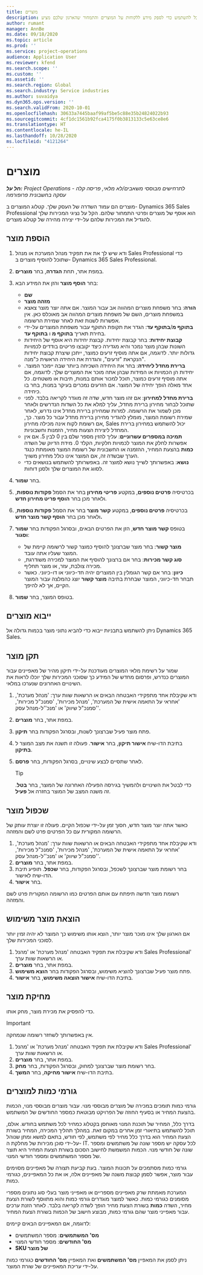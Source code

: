 ```yaml
---
title: ‏‏מוצרים
description: נושא זה מספק מידע על קטלוג המוצרים שבו תוכל להשתמש כדי לספק מידע ללקוחות על המוצרים והתמחור שהארגון שלכם מציע.
author: rumant
manager: AnnBe
ms.date: 09/18/2020
ms.topic: article
ms.prod: ''
ms.service: project-operations
audience: Application User
ms.reviewer: kfend
ms.search.scope: ''
ms.custom: ''
ms.assetid: ''
ms.search.region: Global
ms.search.industry: Service industries
ms.author: suvaidya
ms.dyn365.ops.version: ''
ms.search.validFrom: 2020-10-01
ms.openlocfilehash: 30633a7445baaf99af5be5c88e35b24824022b93
ms.sourcegitcommit: 4cf1dc1561b92fca4175f0b3813133c5e63ce8e6
ms.translationtype: HT
ms.contentlocale: he-IL
ms.lasthandoff: 10/28/2020
ms.locfileid: "4121264"
---
```

# <a name="products"></a>‏‏מוצרים

_**חל על:** Project Operations לתרחישים מבוססי משאבים/לא מלאי, פריסה קלה - עסקה בחשבונית פרופורמה_

מוצרים הם עמוד השדרה של העסק שלך. קטלוג המוצרים ב- Dynamics 365 Sales Professional הוא אוסף של מוצרים ופרטי התמחור שלהם. הקל על נציגי המכירות שלך להגדיל את המכירות שלהם על-ידי יצירה מהירה של קטלוג מוצרים.

## <a name="add-a-product"></a>הוספת מוצר

1.  ודא שיש לך את את תפקיד מנהל המערכת או מנהל Sales Professional כדי שתוכל להוסיף מוצרים ב- Dynamics 365 Sales Professional.
2.  במפת אתר, תחת **הגדרה**, בחר **מוצרים**.
3.  בחר **הוסף מוצר** והזן את המידע הבא:

    -  **שם**
    -  **מזהה מוצר**
    -  **הורה**: בחר משפחת מוצרים המהווה אב עבור המוצר. אם אתה יוצר מוצר צאצא במשפחת מוצרים, השם של משפחת מוצרים המהווה אב מאוכלס כאן. אין אפשרות לשנות זאת לאחר שמירת הרשומה.
    -  **בתוקף מ**/**בתוקף עד**: הגדר את תקופת התוקף עבור משפחת המוצרים על-ידי בחירת תאריך **בתוקף מ** ו **בתוקף עד**.
    -  **קבוצת יחידות**: בחר קבוצת יחידות. קבוצת יחידות היא אוסף של היחידות השונות שבהן מוצר נמכר והיא מגדירה כיצד יקובצו פריטים בודדים לכמויות גדולות יותר. לדוגמה, אם אתה מוסיף זרעים כמוצר, ייתכן שיצרת קבוצת יחידות הנקראת "זרעים", והגדרת את היחידה הראשית כ"מנה".
    -  **ברירת מחדל ליחידה**: בחר את היחידה השכיחה ביותר שבה יימכר המוצר. יחידות הן הכמויות או המידות שבהן אתה מוכר את המוצרים שלך. לדוגמה, אם אתה מוסיף זרעים כמוצר, תוכל למכור אותם במנות, תיבות או משטחים. כל אחד מאלה הופך יחידה של המוצר. אם הזרעים נמכרים בעיקר במנות, בחר בו כיחידה.
    -  **ברירת מחדל למחירון**: אם זהו מוצר חדש, שדה זה מוגדר לקריאה בלבד. לפני שתוכל לבחור מחירון ברירת מחדל, עליך למלא את כל השדות הנדרשים ולאחר מכן לשמור את הרשומה. למרות שמחירון ברירת מחדל אינו נדרש, לאחר שמירת רשומת המוצר, מומלץ להגדיר מחירון ברירת מחדל עבור כל מוצר. כך, אם רשומת לקוח אינה מכילה מחירון, Sales יכול להשתמש במחירון ברירת המחדל ליצירת הצעות מחיר, הזמנות וחשבוניות.
    -  **תמיכה במספרים עשרוניים**: עליך להזין מספר שלם בין 0 לבין 5. אם אין אפשרות לחלק את המוצר לכמויות חלקיות, הקלד 0. מידת הדיוק של השדה **כמות** בהצעת המחיר, ההזמנה או החשבונית של רשומת המוצר מאומתת כנגד הערך שבשדה זה, אם המוצר אינו כולל מחירון משויך.
    -  **נושא**: באפשרותך לשייך נושא למוצר זה. באפשרותך להשתמש בנושאים כדי לסווג את המוצרים שלך ולסנן דוחות.

4.  בחר **שמור**.
5.  בכרטיסיה **פרטים נוספים**, במקטע **פריטי מחירון** בחר את הסמל **פקודות נוספות**, ולאחר מכן בחר **הוסף פריט מחירון חדש**.
7.  בכרטיסיה **פרטים נוספים**, במקטע **קשר מוצר** בחר את הסמל **פקודות נוספות**, ולאחר מכן בחר **הוסף קשר מוצר חדש.**
8.  בטופס **קשר מוצר חדש**, הזן את הפרטים הבאים, ובסרגל הפקודות בחר **שמור וסגור**:

    -   **מוצר קשור**: בחר מוצר שברצונך להוסיף כמוצר קשור לרשומה קיימת של המוצר שעליו אתה עובד.
    -   **סוג קשר מכירות**: בחר אם ברצונך להוסיף את המוצר למכירה משודרגת, מכירה צולבת, עזר, או מוצר תחליף.
    -   **כיוון**: בחר אם קשר הגומלין בין המוצרים יהיה חד-כיווני או דו-כיווני. כאשר תבחר חד-כיווני, המוצר שבחרת בתיבה **מוצר קשור** יוצג כהמלצה עבור המוצר הקיים, אך לא להיפך.

9.  בטופס המוצר, בחר **שמור**.

## <a name="import-products"></a>ייבוא מוצרים

ניתן להשתמש בתבניות ייבוא כדי להביא נתוני מוצר בכמות גדולה אל Dynamics 365 Sales.

## <a name="revise-a-product"></a>תקן‬ מוצר

שמור על רשימת מלאי המוצרים מעודכנת על-ידי תיקון מהיר של מאפיינים עבור המוצרים כנדרש, ופרסום מחדש של המידע כך שסוכני המכירות שלך יוכלו לראות את השינויים האחרונים שנערכו במלאי.

1.  ודא שקיבלת אחד מתפקידי האבטחה הבאים או הרשאות שוות ערך: 'מנהל מערכת', 'אחראי על התאמה אישית של המערכת', 'מנהל מכירות', 'סמנכ"ל מכירות', 'סמנכ"ל שיווק' או 'מנכ''ל-מנהל עסק'.
2.  במפת אתר, בחר **מוצרים**.
3.  פתח מוצר פעיל שברצונך לשנות, ובסרגל הפקודות בחר **תיקון**.
4.  בתיבת הדו-שיח **אישור תיקון**, בחר **אישור‏**. פעולה זו תשנה את מצב המוצר ל **בתיקון**.
5.  לאחר שתסיים לבצע שינויים, בסרגל הפקודות, בחר **פרסם**.

    > [!TIP]
    > כדי לבטל את השינויים ולהמשיך בגירסה הפעילה האחרונה של המוצר, בחר **‏‫בטל‬**. זה משנה המצב של המוצר בחזרה אל **פעיל**.

## <a name="clone-a-product"></a>שכפול‬ מוצר 

כאשר אתה יוצר מוצר חדש, חסוך זמן על-ידי שכפול הקיים. פעולה זו יוצרת עותק של הרשומה המקורית עם כל הפרטים פרט לשם והמזהה.

1.  ודא שקיבלת אחד מתפקידי האבטחה הבאים או הרשאות שוות ערך: 'מנהל מערכת', 'אחראי על התאמה אישית של המערכת', 'מנהל מכירות', 'סמנכ"ל מכירות', 'סמנכ"ל שיווק' או 'מנכ''ל-מנהל עסק'.
2.  במפת אתר, בחר **מוצרים**.
3.  בחר רשומת מוצר שברצונך לשכפל, ובסרגל הפקודות, בחר **שכפל**. תופיע תיבת הדו-שיח לאישור.
4.  בחר **אישור**.

רשומת מוצר חדשה תיפתח עם אותם הפרטים כמו הרשומה המקורית פרט לשם והמזהה.

## <a name="retire-a-product"></a>הוצאת מוצר משימוש 

אם הארגון שלך אינו מוכר מוצר יותר, הוצא אותו משימוש כך המוצר לא יהיה זמין יותר לסוכני המכירות שלך.

1.  ודא שקיבלת את תפקיד האבטחה 'מנהל מערכת' או 'מהנל Sales Professional' או הרשאות שוות ערך.
2.  במפת אתר, בחר **מוצרים**.
3.  פתח מוצר פעיל שברצונך להוציא משימוש, ובסרגל הפקודות בחר **הוצא משימוש**.
4.  בתיבת הדו-שיח **אישור הוצאה משימוש**, בחר **אישור‏**.


## <a name="delete-a-product"></a>מחיקת מוצר

כדי להפסיק את מכירת מוצר, מחק אותו.

> [!IMPORTANT]
> אין באפשרותך לשחזר רשומה שנמחקה.

1.  ודא שקיבלת את תפקיד האבטחה 'מנהל מערכת' או 'מהנל Sales Professional' או הרשאות שוות ערך.
2.  במפת אתר, בחר **מוצרים**.
3.  בחר רשומת מוצר שברצונך למחוק, ובסרגל הפקודות, בחר **מחק**.
4.  בתיבת הדו-שיח **אישור מחיקה**, בחר **המשך‏**.
 
 ## <a name="quantity-factors-for-products"></a>גורמי כמות למוצרים

גורמי כמות תומכים במכירה של מוצרים מבוססי מנוי. עבור מוצרים מבוססי מנוי, הכמות בהצעת המחיר או בסעיף החוזה של הפרויקט מבוטאת כמספר החודשים של המשתמש.

בדרך כלל, המחיר של תוכנת המנוי מאוחסן בקטלוג כמחיר לכל משתמש בחודש. אולם, תוכל להשתמש בתיאורי זמן אחרים במקום זאת. במהלך תהליך המכירה, המחיר בשורת הצעת המחיר הוא בדרך כלל מחיר לפי משתמש, לפי חודש, בתאם למשא ומתן שנוהל על-ידי סוכן מכירות של מחלקת ה- IT. לכל עסקה יש מספר שונה של משתמשים ומספר שונה של חודשי מנוי. הכמות המשמשת לחישוב הסכום בשורת הצעת המחיר היא תוצר של מספר המשתמשים ומספר חודשי המנוי.

גורמי כמות מסתמכים על תכונות המוצר. בעת קביעת תצורה של מאפיינים מסוימים עבור מוצר, אפשר לסמן קבוצת משנה של מאפיינים אלה, או את כל המאפיינים, כגורמי כמות.

המערכת מאמתת שרק מאפיינים מספריים או מאפייני מוצר בעלי סוג נתונים מספרי מסומנים כגורמי כמות. כאשר למוצר מוגדרים גורמי כמות והוא מתווסף לשורת הצעת מחיר, השדה **כמות** בשורת הצעת מחיר הופך לשדה לקריאה בלבד. לאחר הזנת ערכים עבור מאפייני מוצר שהם גורמי כמות, מבוצע חישוב של הכמות בשורת הצעת המחיר.

לדוגמה, אם המאפיינים הבאים קיימים: 

- **מס' המשתמשים**: מספר המשתמשים 
- **מס' החודשים**: מספר חודשי המנוי
- **SKU של מוצר** 

ניתן לסמן את המאפיין **מס' המשתמשים** ואת המאפיין **מס' החודשים** כגורמי כמות על-ידי עריכת המאפיינים של שורת המוצר. 
